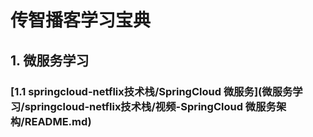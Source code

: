 # 传智播客学习宝典

## 1. 微服务学习

###   [1.1  springcloud-netflix技术栈/SpringCloud 微服务](微服务学习/springcloud-netflix技术栈/视频-SpringCloud 微服务架构/README.md) 